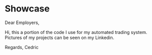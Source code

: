 # Showcase

Dear Employers,

Hi, this a portion of the code I use for my automated trading system. Pictures of my projects can be seen on my Linkedin.

Regards,
Cedric
